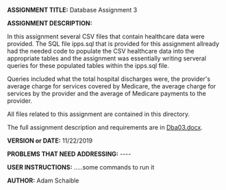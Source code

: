 **ASSIGNMENT TITLE:** Database Assignment 3

**ASSIGNMENT DESCRIPTION:**

In this assignment several CSV files that contain healthcare data were provided. The SQL file ipps.sql that is provided for this assignment allready had the needed code to populate the CSV healthcare data into the appropriate tables and the assignment was essentially writing serveral queries for these populated tables within the ipps.sql file. 

Queries included what the total hospital discharges were, the provider's average charge for services covered by Medicare, the average charge for services by the provider and the average of Medicare payments to the provider.

All files related to this assignment are contained in this directory.

The full assignment description and requirements are in [Dba03.docx](https://github.com/AdamSchaible/MSU_Denver/blob/master/CS%203810%20Principles%20of%20Database%20Systems%20(Fall%202019)/Database%20Assignment%203/Dba03.docx).

**VERSION or DATE:** 11/22/2019

**PROBLEMS THAT NEED ADDRESSING:** ----

**USER INSTRUCTIONS:** 
.....some commands to run it

**AUTHOR:** Adam Schaible
